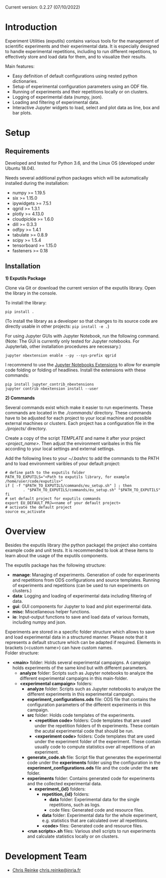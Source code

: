 Current version: 0.2.27 (07/10/2022)

# Introduction

Experiment Utilities (exputils) contains various tools for the management of scientific experiments and their experimental data.
It is especially designed to handle experimental repetitions, including to run different repetitions, to effectively store and load data for them, and to visualize their results.  
 
Main features:
* Easy definition of default configurations using nested python dictionaries.
* Setup of experimental configuration parameters using an ODF file.
* Running of experiments and their repetitions locally or on clusters.
* Logging of experimental data (numpy, json).
* Loading and filtering of experimental data.
* Interactive Jupyter widgets to load, select and plot data as line, box and bar plots.  

# <a name="setup"></a>Setup

## <a name="requirements"></a>Requirements

Developed and tested for Python 3.6, and the Linux OS (developed under Ubuntu 18.04).

Needs several additional python packages which will be automatically installed during the installation:
* numpy >= 1.19.5
* six >= 1.15.0
* ipywidgets >= 7.5.1
* qgrid >= 1.3.1
* plotly >= 4.13.0
* cloudpickle >= 1.6.0
* dill >= 0.3.3
* odfpy >= 1.4.1
* tabulate >= 0.8.9
* scipy >= 1.5.4
* tensorboard >= 1.15.0
* fasteners >= 0.18

## Installation

__1) Exputils Package__

Clone via Git or download the current version of the exputils library.
Open the library in the console.  

To install the library:

`pip install .`

(To install the library as a developer so that changes to its source code are directly usable in other projects:
`pip install -e .`)

For using Jupyter GUIs with Jupyter Notebook, run the following command.
(Note: The GUI is currently only tested for Jupyter notebooks. For Jupyterlab, other installation procedures are necessary.)

`jupyter nbextension enable --py --sys-prefix qgrid`

I recommend to use the [Jupyter Notebooks Extensions](https://github.com/ipython-contrib/jupyter_contrib_nbextensions) to allow for example code folding or folding of headlines.
Install the extensions with these commands:

`pip install jupyter_contrib_nbextensions` \
`jupyter contrib nbextension install --user`

__2) Commands__

Several commands exist which make it easier to run experiments.
These commands are located in the *./commands/* directory.
These commands have to be adjusted for each project to your local machine and possible external machines or clusters.
Each project has a configuration file in the *./projects/* directory.

Create a copy of the script *TEMPLATE* and name it after your project *<project_name>*.
Then adjust the environment varibales in this file according to your local settings and external settings.
 
Add the following lines to your *~/.bashrc* to add the commands to the PATH and to load environment varibles of your default project:
 
    # define path to the exputils folder
    PATH_TO_EXPUTILS="<Path to exputils library, for example /home/user/code/exputils>"
    if [ -f "$PATH_TO_EXPUTILS/commands/eu_setup.sh" ] ; then
            . "$PATH_TO_EXPUTILS/commands/eu_setup.sh" "$PATH_TO_EXPUTILS"
    fi
    # set default project for exputils commands
    export EU_DEFAULT_PRJ=<name of your default project>
    # activate the default project
    source eu_activate

# <a name="overview"></a>Overview

Besides the exputils library (the python package) the project also contains example code and unit tests. 
It is recommended to look at these items to learn about the usage of the exputils components. 

The exputils package has the following structure:
 - **manage**: Managing of experiments. Generation of code for experiments and repetitions from ODS configurations and source templates. Running of experiments and repetitions (can be used to run experiments on clusters.)   
 - **data**: Logging and loading of experimental data including filtering of data. 
 - **gui**: GUI components for Jupyter to load and plot experimental data.
 - **misc**: Miscellaneous helper functions.
 - **io**: Input-output functions to save and load data of various formats, including numpy and json.

Experiments are stored in a specific folder structure which allows to save and load experimental data in a structured manner.
Please note that  it represents a default structure which can be adapted if required.
Elements in brackets (\<custom name>\) can have custom names.   
Folder structure:
 * **\<main\>** folder: Holds several experimental campaigns. A campaign holds experiments of the same kind but with different parameters.
    * **analyze** folder: Scripts such as Jupyter notebooks to analyze the different experimental campaigns in this main-folder.
    * **\<experimental campaign\>** folders:
        * **analyze** folder: Scripts such as Jupyter notebooks to analyze the different experiments in this experimental campaign. 
        * **experiment_configurations.ods** file: ODS file that contains the configuration parameters of the different experiments in this campaign.
        * **src** folder: Holds code templates of the experiments.
            * **\<repetition code\>** folders: Code templates that are used under the repetition folders of th experiments. These contain the acutal experimental code that should be run.
            * **\<experiment code\>** folders: Code templates that are used under the experiment folder of the experiment. These contain usually code to compute statistics over all repetitions of an experiment.
        * **generate_code.sh** file: Script file that generates the experimental code under the **experiments** folder using the configuration in the **experiment_configurations.ods** file and the code under the **src** folder.               
        * **experiments** folder: Contains generated code for experiments and the collected experimental data.
            * **experiment_{id}** folders:
                * **repetition_{id}** folders:
                    * **data** folder: Experimental data for the single repetitions, such as logs.
                    * code files: Generated code and resource files.
                * **data** folder: Experimental data for the whole experiment, e.g. statistics that are calculated over all repetitions.   
                * **\<code\>** files: Generated code and resource files.
        * **\<run scripts\>.sh** files: Various shell scripts to run experiments and calculate statistics locally or on clusters.

# <a name="team-members"></a>Development Team

* [Chris Reinke](http:www.scirei.net) <chris.reinke@inria.fr>